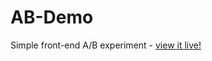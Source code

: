 # AB-Demo
Simple front-end A/B experiment - [view it live!](http://www.ethanskamarock.com/AB-Demo/)
